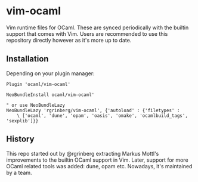# vim-ocaml

Vim runtime files for OCaml. These are synced periodically with the builtin
support that comes with Vim. Users are recommended to use this repository
directly however as it's more up to date.

## Installation

Depending on your plugin manager:

```vim
Plugin 'ocaml/vim-ocaml'
```

```vim
NeoBundleInstall ocaml/vim-ocaml'

" or use NeoBundleLazy
NeoBundleLazy 'rgrinberg/vim-ocaml', {'autoload' : {'filetypes' :
    \ ['ocaml', 'dune', 'opam', 'oasis', 'omake', 'ocamlbuild_tags', 'sexplib']}}
```

## History

This repo started out by @rgrinberg extracting Markus Mottl's improvements to
the builtin OCaml support in Vim. Later, support for more OCaml related tools
was added: dune, opam etc. Nowadays, it's maintained by a team.
